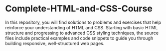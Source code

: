 # Complete-HTML-and-CSS-Course
In this repository, you will find solutions to problems and exercises that help reinforce your understanding of HTML and CSS. Starting with basic HTML structure and progressing to advanced CSS styling techniques, the source files include practical examples and code snippets to guide you through building responsive, well-structured web pages.

